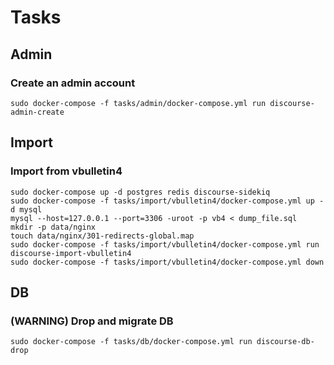 # Tasks

## Admin

### Create an admin account

```
sudo docker-compose -f tasks/admin/docker-compose.yml run discourse-admin-create
```

## Import

### Import from vbulletin4

```
sudo docker-compose up -d postgres redis discourse-sidekiq
sudo docker-compose -f tasks/import/vbulletin4/docker-compose.yml up -d mysql
mysql --host=127.0.0.1 --port=3306 -uroot -p vb4 < dump_file.sql
mkdir -p data/nginx
touch data/nginx/301-redirects-global.map
sudo docker-compose -f tasks/import/vbulletin4/docker-compose.yml run discourse-import-vbulletin4
sudo docker-compose -f tasks/import/vbulletin4/docker-compose.yml down
```

## DB

### (WARNING) Drop and migrate DB

```
sudo docker-compose -f tasks/db/docker-compose.yml run discourse-db-drop
```